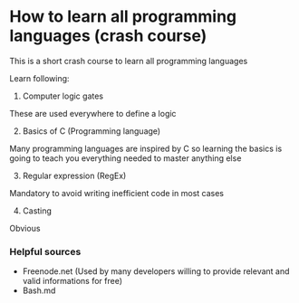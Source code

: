 # How to learn all programming languages (crash course)

This is a short crash course to learn all programming languages

Learn following:
1. Computer logic gates

These are used everywhere to define a logic

2. Basics of C (Programming language)

Many programming languages are inspired by C so learning the basics is going to teach you everything needed to master anything else

3. Regular expression (RegEx)

Mandatory to avoid writing inefficient code in most cases

4. Casting

Obvious

### Helpful sources
- Freenode.net (Used by many developers willing to provide relevant and valid informations for free)
- Bash.md

